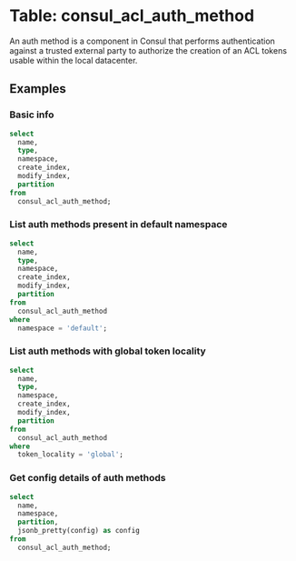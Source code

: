 # Table: consul_acl_auth_method

An auth method is a component in Consul that performs authentication against a trusted external party to authorize the creation of an ACL tokens usable within the local datacenter.

## Examples

### Basic info

```sql
select
  name,
  type,
  namespace,
  create_index,
  modify_index,
  partition
from
  consul_acl_auth_method;
```

### List auth methods present in default namespace

```sql
select
  name,
  type,
  namespace,
  create_index,
  modify_index,
  partition
from
  consul_acl_auth_method
where
  namespace = 'default';
```

### List auth methods with global token locality

```sql
select
  name,
  type,
  namespace,
  create_index,
  modify_index,
  partition
from
  consul_acl_auth_method
where
  token_locality = 'global';
```

### Get config details of auth methods

```sql
select
  name,
  namespace,
  partition,
  jsonb_pretty(config) as config
from
  consul_acl_auth_method;
```
